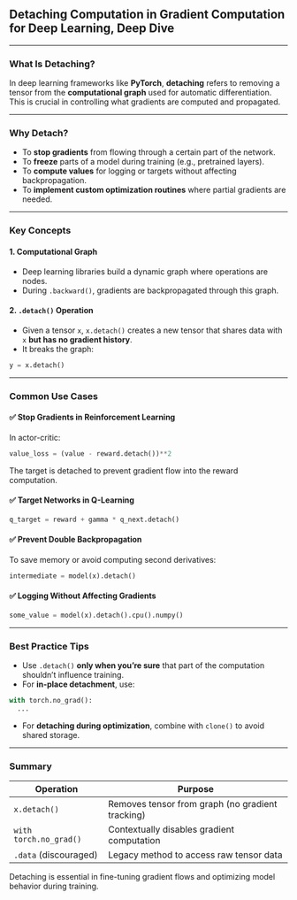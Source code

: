 ## **Detaching Computation in Gradient Computation for Deep Learning, Deep Dive**

---

### **What Is Detaching?**

In deep learning frameworks like **PyTorch**, **detaching** refers to removing a tensor from
the **computational graph** used for automatic differentiation. This is crucial in controlling 
what gradients are computed and propagated.

---

### **Why Detach?**

* To **stop gradients** from flowing through a certain part of the network.
* To **freeze** parts of a model during training (e.g., pretrained layers).
* To **compute values** for logging or targets without affecting backpropagation.
* To **implement custom optimization routines** where partial gradients are needed.

---

### **Key Concepts**

#### **1. Computational Graph**

* Deep learning libraries build a dynamic graph where operations are nodes.
* During `.backward()`, gradients are backpropagated through this graph.

#### **2. `.detach()` Operation**

* Given a tensor `x`, `x.detach()` creates a new tensor that shares data with `x` **but has no gradient history**.
* It breaks the graph:

```python
y = x.detach()
```
---

### **Common Use Cases**

#### ✅ **Stop Gradients in Reinforcement Learning**

In actor-critic:

```python
value_loss = (value - reward.detach())**2
```

The target is detached to prevent gradient flow into the reward computation.

#### ✅ **Target Networks in Q-Learning**

```python
q_target = reward + gamma * q_next.detach()
```

#### ✅ **Prevent Double Backpropagation**

To save memory or avoid computing second derivatives:

```python
intermediate = model(x).detach()
```

#### ✅ **Logging Without Affecting Gradients**

```python
some_value = model(x).detach().cpu().numpy()
```

---

### **Best Practice Tips**

* Use `.detach()` **only when you’re sure** that part of the computation shouldn’t influence training.
* For **in-place detachment**, use:

```python
with torch.no_grad():
  ...
```
* For **detaching during optimization**, combine with `clone()` to avoid shared storage.

---

### **Summary**

| **Operation**          | **Purpose**                                      |
| ---------------------- | ------------------------------------------------ |
| `x.detach()`           | Removes tensor from graph (no gradient tracking) |
| `with torch.no_grad()` | Contextually disables gradient computation       |
| `.data` (discouraged)  | Legacy method to access raw tensor data          |

Detaching is essential in fine-tuning gradient flows and optimizing model behavior during training.
